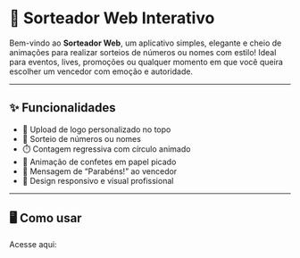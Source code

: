 # 🎉 Sorteador Web Interativo

Bem-vindo ao **Sorteador Web**, um aplicativo simples, elegante e cheio de animações para realizar sorteios de números ou nomes com estilo! Ideal para eventos, lives, promoções ou qualquer momento em que você queira escolher um vencedor com emoção e autoridade.

---

## ✨ Funcionalidades

- 📸 Upload de logo personalizado no topo
- 🔢 Sorteio de números ou nomes
- ⏱️ Contagem regressiva com círculo animado
- 🎊 Animação de confetes em papel picado
- 🎉 Mensagem de “Parabéns!” ao vencedor
- 📱 Design responsivo e visual profissional

---

## 🖥️ Como usar
Acesse aqui: 
